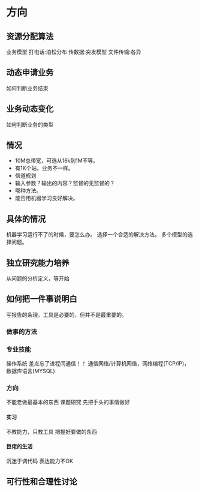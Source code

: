 ﻿# 方向
## 资源分配算法
业务模型
打电话:泊松分布
传数据:突发模型
文件传输:各异
## 动态申请业务
如何判断业务结束
## 业务动态变化
如何判断业务的类型
## 情况
* 10M总带宽，可选从16k到1M不等。
* 有1K个站，业务不一样。
* 信道规划
* 输入参数？输出的内容？监督的无监督的？
* 哪种方法。
* 能否用机器学习良好解决。
## 具体的情况
机器学习运行不了的时候，要怎么办。
选择一个合适的解决方法。
多个模型的选择问题。
## 独立研究能力培养
从问题的分析定义，等开始
## 如何把一件事说明白
写报告的条理。工具是必要的，但并不是最重要的。
### 做事的方法
### 专业技能
操作系统
差点忘了进程间通信！！
通信网络/计算机网络，网络编程(TCP/IP)，
数据库语言(MYSQL)
### 方向
不能老做最基本的东西
课题研究
先把手头的事情做好
#### 实习
不教能力，只教工具
把握好要做的东西
#### 巨佬的生活
沉迷于调代码
表达能力不OK
## 可行性和合理性讨论
